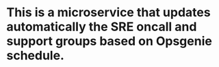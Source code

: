 # This is a microservice that updates automatically the SRE oncall and support groups based on Opsgenie schedule. 
